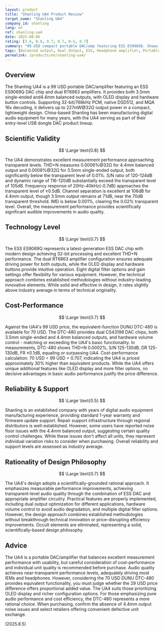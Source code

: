 ```yaml
---
layout: product
title: "Shanling UA4 Product Review"
target_name: "Shanling UA4"
company_id: shanling
lang: en
ref: shanling-ua4
date: 2025-08-05
rating: [3.4, 0.8, 0.7, 0.7, 0.5, 0.7]
summary: "99 USD compact portable DAC/amp featuring ESS ES9069Q. Shows excellent measurement performance but limited cost-performance compared to 70 USD DUNU DTC-480."
tags: [Balanced output, Dual Output, ESS, Headphone amplifier, Portable DAC]
permalink: /products/en/shanling-ua4/
---
```

## Overview

The Shanling UA4 is a 99 USD portable DAC/amplifier featuring an ESS ES9069Q DAC chip and dual RT6863 amplifiers. It provides both 3.5mm single-ended and4.4mm balanced outputs, with OLED display and hardware button controls. Supporting 32-bit/768kHz PCM, native DSD512, and MQA 16x decoding, it delivers up to 227mW@32Ω output power in a compact, lightweight design. China-based Shanling has been manufacturing digital audio equipment for many years, with the UA4 serving as part of their entry-level USB dongle DAC product lineup.

## Scientific Validity

$$ \Large \text{0.8} $$

The UA4 demonstrates excellent measurement performance approaching transparent levels. THD+N measures 0.0006%@32Ω for 4.4mm balanced output and 0.0008%@32Ω for 3.5mm single-ended output, both significantly below the transparent level of 0.01%. S/N ratio of 120-124dB and dynamic range of 116-120dB substantially exceed the transparent level of 105dB. Frequency response of 20Hz-40kHz(-0.7dB) approaches the transparent level of ±0.5dB. Channel separation is excellent at 106dB for 4.4mm output, though 3.5mm output remains at 71dB, near the 70dB transparent threshold. IMD is below 0.001%, clearing the 0.02% transparent level. Overall, the measurement performance provides scientifically significant audible improvements in audio quality.

## Technology Level

$$ \Large \text{0.7} $$

The ESS ES9069Q represents a latest-generation ESS DAC chip with modern design achieving 32-bit processing and excellent THD+N performance. The dual RT6863 amplifier configuration ensures adequate driving power for both outputs, while the OLED display and hardware buttons provide intuitive operation. Eight digital filter options and gain settings offer flexibility for various equipment. However, the technical approach combines established methodologies without industry-leading innovative elements. While solid and effective in design, it rates slightly above industry average in terms of technical originality.

## Cost-Performance

$$ \Large \text{0.7} $$

Against the UA4's 99 USD price, the equivalent-function DUNU DTC-480 is available for 70 USD. The DTC-480 provides dual CS43198 DAC chips, both 3.5mm single-ended and 4.4mm balanced outputs, and hardware volume control - matching or exceeding the UA4's basic functionality. In measurements, DTC-480 shows THD+N 0.0002%, S/N 125-130dB, DR 125-130dB, FR ±0.1dB, equaling or surpassing UA4. Cost-performance calculation: 70 USD ÷ 99 USD = 0.707, indicating the UA4 is priced approximately 30% higher than equivalent products. While the UA4 offers unique additional features like OLED display and more filter options, no decisive advantages in basic audio performance justify the price difference.

## Reliability & Support

$$ \Large \text{0.5} $$

Shanling is an established company with years of digital audio equipment manufacturing experience, providing standard 1-year warranty and firmware update support. Repair support infrastructure through regional distributors is well-established. However, some users have reported noise floor issues with the 4.4mm balanced output, suggesting certain quality control challenges. While these issues don't affect all units, they represent individual variation risks to consider when purchasing. Overall reliability and support levels are assessed as industry average.

## Rationality of Design Philosophy

$$ \Large \text{0.7} $$

The UA4's design adopts a scientifically-grounded rational approach. It emphasizes measurable performance improvements, achieving transparent-level audio quality through the combination of ESS DAC and appropriate amplifier circuitry. Practical features are properly implemented, including dual output optimization for different applications, hardware volume control to avoid audio degradation, and multiple digital filter options. However, the design approach combines established methodologies without breakthrough technical innovation or price-disrupting efficiency improvements. Occult elements are eliminated, representing a solid, scientifically-based design philosophy.

## Advice

The UA4 is a portable DAC/amplifier that balances excellent measurement performance with usability, but careful consideration of cost-performance and individual unit quality is recommended before purchase. Audio quality achieves near-transparent performance levels, adequately driving most IEMs and headphones. However, considering the 70 USD DUNU DTC-480 provides equivalent functionality, you must judge whether the 29 USD price difference offers proportional added value. The UA4 suits those prioritizing OLED display and richer configuration options. For those emphasizing pure audio performance and cost efficiency, the DTC-480 represents a more rational choice. When purchasing, confirm the absence of 4.4mm output noise issues and select retailers offering convenient defective unit exchange.

(2025.8.5)
